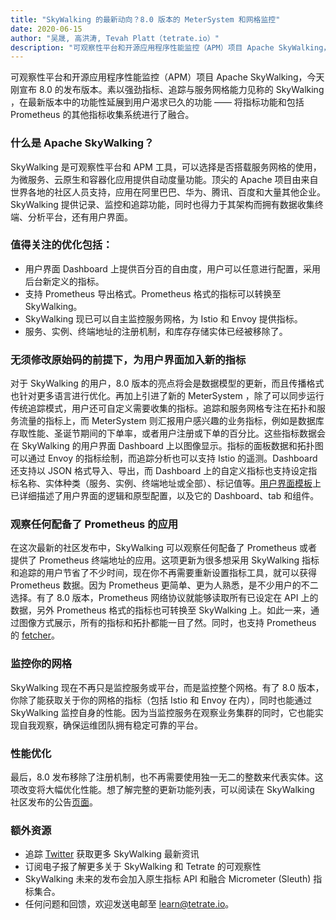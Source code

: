 ```yaml
---
title: "SkyWalking 的最新动向？8.0 版本的 MeterSystem 和网格监控"
date: 2020-06-15
author: "吴晟, 高洪涛, Tevah Platt（tetrate.io）"
description: "可观察性平台和开源应用程序性能监控（APM）项目 Apache SkyWalking，今天刚宣布 8.0 的发布版本。素以强劲指标、追踪与服务网格能力见称的 SkyWalking ，在最新版本中的功能性延展到用户渴求已久的功能 —— 将指标功能和包括 Prometheus 的其他指标收集系统进行了融合。"
---
```


可观察性平台和开源应用程序性能监控（APM）项目 Apache SkyWalking，今天刚宣布 8.0 的发布版本。素以强劲指标、追踪与服务网格能力见称的 SkyWalking ，在最新版本中的功能性延展到用户渴求已久的功能 —— 将指标功能和包括 Prometheus 的其他指标收集系统进行了融合。

### 什么是 Apache SkyWalking？

SkyWalking 是可观察性平台和 APM 工具，可以选择是否搭载服务网格的使用，为微服务、云原生和容器化应用提供自动度量功能。顶尖的 Apache 项目由来自世界各地的社区人员支持，应用在阿里巴巴、华为、腾讯、百度和大量其他企业。SkyWalking 提供记录、监控和追踪功能，同时也得力于其架构而拥有数据收集终端、分析平台，还有用户界面。

### 值得关注的优化包括：

- 用户界面 Dashboard 上提供百分百的自由度，用户可以任意进行配置，采用后台新定义的指标。
- 支持 Prometheus 导出格式。Prometheus 格式的指标可以转换至 SkyWalking。
- SkyWalking 现已可以自主监控服务网格，为 Istio 和 Envoy 提供指标。
- 服务、实例、终端地址的注册机制，和库存存储实体已经被移除了。

### 无须修改原始码的前提下，为用户界面加入新的指标

对于 SkyWalking 的用户，8.0 版本的亮点将会是数据模型的更新，而且传播格式也针对更多语言进行优化。再加上引进了新的 MeterSystem ，除了可以同步运行传统追踪模式，用户还可自定义需要收集的指标。追踪和服务网格专注在拓扑和服务流量的指标上，而 MeterSystem 则汇报用户感兴趣的业务指标，例如是数据库存取性能、圣诞节期间的下单率，或者用户注册或下单的百分比。这些指标数据会在 SkyWalking 的用户界面 Dashboard 上以图像显示。指标的面板数据和拓扑图可以通过 Envoy 的指标绘制，而追踪分析也可以支持 Istio 的遥测。Dashboard 还支持以 JSON 格式导入、导出，而 Dashboard 上的自定义指标也支持设定指标名称、实体种类（服务、实例、终端地址或全部）、标记值等。[用户界面模板](https://ibaotu.com/tupian/yonghujiemian.html)上已详细描述了用户界面的逻辑和原型配置，以及它的 Dashboard、tab 和组件。

### 观察任何配备了 Prometheus 的应用

在这次最新的社区发布中，SkyWalking 可以观察任何配备了 Prometheus 或者提供了 Prometheus 终端地址的应用。这项更新为很多想采用 SkyWalking 指标和追踪的用户节省了不少时间，现在你不再需要重新设置指标工具，就可以获得 Prometheus 数据。因为 Prometheus 更简单、更为人熟悉，是不少用户的不二选择。有了 8.0 版本，Prometheus 网络协议就能够读取所有已设定在 API 上的数据，另外 Prometheus 格式的指标也可转换至 SkyWalking 上。如此一来，通过图像方式展示，所有的指标和拓扑都能一目了然。同时，也支持 Prometheus 的 [fetcher](https://github.com/apache/skywalking/blob/master/docs/en/setup/backend/backend-fetcher.md)。

### 监控你的网格

SkyWalking 现在不再只是监控服务或平台，而是监控整个网格。有了 8.0 版本，你除了能获取关于你的网格的指标（包括 Istio 和 Envoy 在内），同时也能通过 SkyWalking 监控自身的性能。因为当监控服务在观察业务集群的同时，它也能实现自我观察，确保运维团队拥有稳定可靠的平台。

### 性能优化

最后，8.0 发布移除了注册机制，也不再需要使用独一无二的整数来代表实体。这项改变将大幅优化性能。想了解完整的更新功能列表，可以阅读在 SkyWalking 社区发布的公告[页面](https://baike.baidu.com/item/页面)。

### 额外资源

- 追踪 [Twitter](https://twitter.com/ASFSkyWalking) 获取更多 SkyWalking 最新资讯
- 订阅电子报了解更多关于 SkyWalking 和 Tetrate 的可观察性
- SkyWalking 未来的发布会加入原生指标 API 和融合 Micrometer (Sleuth) 指标集合。
- 任何问题和回馈，欢迎发送电邮至 [learn@tetrate.io](mailto:learn@tetrate.io)。